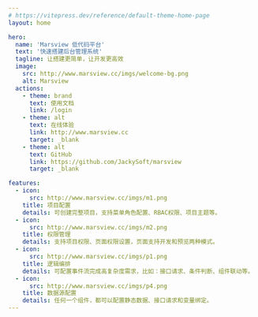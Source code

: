 ```yaml
---
# https://vitepress.dev/reference/default-theme-home-page
layout: home

hero:
  name: 'Marsview 低代码平台'
  text: '快速搭建后台管理系统'
  tagline: 让搭建更简单，让开发更高效
  image:
    src: http://www.marsview.cc/imgs/welcome-bg.png
    alt: Marsview
  actions:
    - theme: brand
      text: 使用文档
      link: /login
    - theme: alt
      text: 在线体验
      link: http://www.marsview.cc
      target: _blank
    - theme: alt
      text: GitHub
      link: https://github.com/JackySoft/marsview
      target: _blank

features:
  - icon:
      src: http://www.marsview.cc/imgs/m1.png
    title: 项目配置
    details: 可创建完整项目，支持菜单角色配置、RBAC权限、项目主题等。
  - icon:
      src: http://www.marsview.cc/imgs/m2.png
    title: 权限管理
    details: 支持项目权限、页面权限设置，页面支持开发和预览两种模式。
  - icon:
      src: http://www.marsview.cc/imgs/p1.png
    title: 逻辑编排
    details: 可配置事件流完成高复杂度需求，比如：接口请求、条件判断、组件联动等。
  - icon:
      src: http://www.marsview.cc/imgs/p4.png
    title: 数据源配置
    details: 任何一个组件，都可以配置静态数据、接口请求和变量绑定。
---
```


